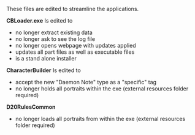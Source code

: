 These files are edited to streamline the applications.

<b>CBLoader.exe</b> Is edited to
- no longer extract existing data
- no longer ask to see the log file
- no longer opens webpage with updates applied
- updates all part files as well as executable files
- is a stand alone installer

<b>CharacterBuilder</b> Is edited to
- accept the new "Daemon Note" type as a "specific" tag
- no longer holds all portraits within the exe (external resources folder required)

<b>D20RulesCommon</b>
- no longer loads all portraits from within the exe (external resources folder required)
